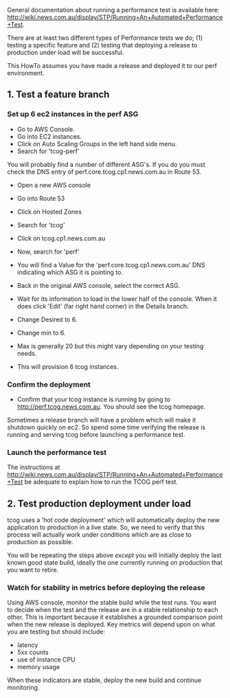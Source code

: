 General documentation about running a performance test is available here: http://wiki.news.com.au/display/STP/Running+An+Automated+Performance+Test.

There are at least two different types of Performance tests we do; (1) testing a specific feature and (2) testing that deploying a release to production under load will be successful.

This HowTo assumes you have made a release and deployed it to our perf environment.

## 1. Test a feature branch

### Set up 6 ec2 instances in the perf ASG

* Go to AWS Console.
* Go into EC2 instances.
* Click on Auto Scaling Groups in the left hand side menu.
* Search for 'tcog-perf'

You will probably find a number of different ASG's. If you do you must check the DNS entry of perf.core.tcog.cp1.news.com.au in Route 53.

* Open a new AWS console
* Go into Route 53
* Click on Hosted Zones
* Search for 'tcog'
* Click on tcog.cp1.news.com.au
* Now, search for 'perf'
* You will find a Value for the 'perf.core.tcog.cp1.news.com.au' DNS indicating which ASG it is pointing to.

* Back in the original AWS console, select the correct ASG.
* Wait for its information to load in the lower half of the console. When it does click 'Edit' (far right hand corner) in the Details branch.
* Change Desired to 6.
* Change min to 6.
* Max is generally 20 but this might vary depending on your testing needs.
* This will provision 6 tcog instances. 

### Confirm the deployment
* Confirm that your tcog instance is running by going to http://perf.tcog.news.com.au. You should see the tcog homepage.

Sometimes a release branch will have a problem which will make it shutdown quickly on ec2. So spend some time verifying the release
is running and serving tcog before launching a performance test.

### Launch the performance test

The instructions at http://wiki.news.com.au/display/STP/Running+An+Automated+Performance+Test be adequate to explain how to run the TCOG perf test.

## 2. Test production deployment under load

tcog uses a 'hot code deployment' which will automatically deploy the new application to production in a live state. So, we need 
to verify that this process will actually work under conditions which are as close to production as possible. 

You will be repeating the steps above *except* you will initially deploy the last known good state build, ideally the 
one currently running on production that you want to retire.

### Watch for stability in metrics before deploying the release

Using AWS console, monitor the stable build while the test runs. You want to decide when the test and the release 
are in a stable relationship to each other. This is important because it establishes a grounded comparison point 
when the new release is deployed. Key metrics will depend upon on what you are testing but should include:

* latency
* 5xx counts
* use of instance CPU
* memory usage

When these indicators are stable, deploy the new build and continue monitoring.